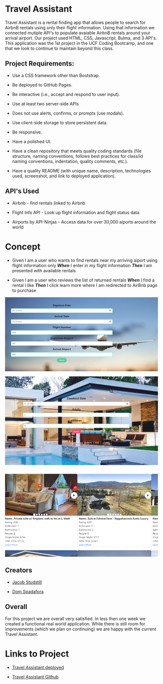 # Travel Assistant

Travel Assistant is a rental finding app that allows people to search for AirbnB rentals using only their flight information. Using that information we connected mutiple API's to populate avaiable AirbnB rentals around your arrival airport. Our project used HTML, CSS, Javascript, Bulma, and 3 API's. This application was the 1st project in the UCF Coding Bootcamp, and one that we look to continue to maintain beyond this class. 

## Project Requirements:

* Use a CSS framework other than Bootstrap.

* Be deployed to GitHub Pages.

* Be interactive (i.e., accept and respond to user input).

* Use at least two server-side APIs

* Does not use alerts, confirms, or prompts (use modals).

* Use client-side storage to store persistent data.

* Be responsive.

* Have a polished UI.

* Have a clean repository that meets quality coding standards (file structure, naming conventions, follows best practices for class/id naming conventions, indentation, quality comments, etc.).

* Have a quality README (with unique name, description, technologies used, screenshot, and link to deployed application).

## API's Used 

* Airbnb - find rentals linked to Airbnb 

* Flight Info API - Look up flight information and flight status data

* Airports by API-Ninjas - Access data for over 30,000 aiports around the world

# Concept

- Given I am a user who wants to find rentals near my arriving aiport using flight information only ***When*** I enter in my flight information ***Then*** I am presented with available rentals 

- Given I am a user who reviews the list of returned rentals ***When*** I find a rental I like ***Then*** I click learn more where I am redirected to AirBnb page to purchase

![](./assets/images/Opening%20page%20snapshot.PNG)

![](./assets/images/Airbnb%20input%20page.PNG)

![](./assets/images/available%20rentals%20page.PNG)

## Creators 

- [Jacob Studstill](https://github.com/JacobStudstill)

- [Dom Spadafora](https://github.com/DomSpadafora)

## Overall 

For this project we are overall very satisfied. In less then one week we created a functional real world application. While there is still room for improvements (which we plan on continuing) we are happy with the current Travel Assistant. 


# Links to Project 

* [Travel Assistant deployed](https://domspadafora.github.io/Alt-F404-Travel-Assistant/)

* [Travel Assistant Github](https://github.com/DomSpadafora/Alt-F404-Travel-Assistant.git)

